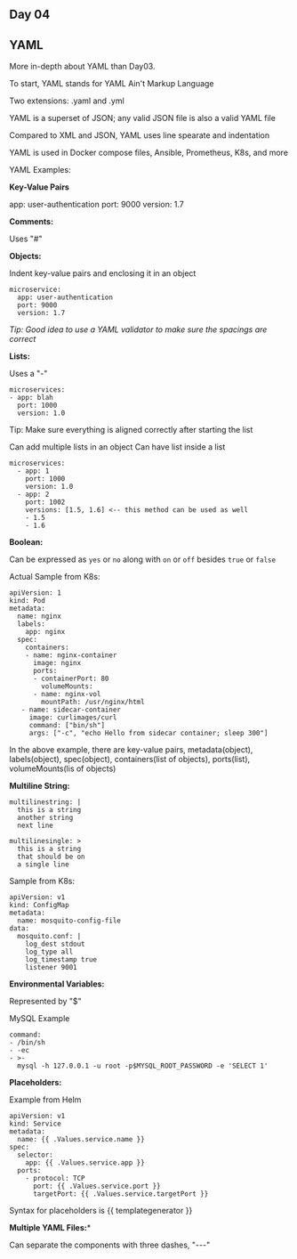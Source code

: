 ## Day 04

## YAML

More in-depth about YAML than Day03.

To start, YAML stands for YAML Ain't Markup Language

Two extensions: .yaml and .yml

YAML is a superset of JSON; any valid JSON file is also a valid YAML file

Compared to XML and JSON, YAML uses line spearate and indentation

YAML is used in Docker compose files, Ansible, Prometheus, K8s, and more

YAML Examples:

**Key-Value Pairs**

app: user-authentication
port: 9000
version: 1.7

**Comments:**

Uses "#" 

**Objects:**

Indent key-value pairs and enclosing it in an object
```
microservice:
  app: user-authentication
  port: 9000
  version: 1.7
```
*Tip: Good idea to use a YAML validator to make sure the spacings are correct*

**Lists:**

Uses a "-"
```
microservices:
- app: blah
  port: 1000
  version: 1.0
```
Tip: Make sure everything is aligned correctly after starting the list

Can add multiple lists in an object
Can have list inside a list
```
microservices:
  - app: 1
    port: 1000
    version: 1.0
  - app: 2
    port: 1002
    versions: [1.5, 1.6] <-- this method can be used as well
    - 1.5
    - 1.6
```
**Boolean:**

Can be expressed as ```yes``` or ```no``` along with ```on``` or ```off``` besides ```true``` or ```false```


Actual Sample from K8s:

```
apiVersion: 1
kind: Pod
metadata: 
  name: nginx
  labels:
    app: nginx
  spec: 
    containers:
    - name: nginx-container
      image: nginx
      ports:
      - containerPort: 80
        volumeMounts:
      - name: nginx-vol
        mountPath: /usr/nginx/html
   - name: sidecar-container
     image: curlimages/curl
     command: ["bin/sh"]
     args: ["-c", "echo Hello from sidecar container; sleep 300"]
```

In the above example, there are key-value pairs, metadata(object), labels(object), spec(object), containers(list of objects), ports(list), volumeMounts(lis of objects)

**Multiline String:**

```
multilinestring: |
  this is a string
  another string
  next line
``` 

```
multilinesingle: >
  this is a string
  that should be on 
  a single line
```

Sample from K8s:
```
apiVersion: v1
kind: ConfigMap
metadata:
  name: mosquito-config-file
data:
  mosquito.conf: |
    log_dest stdout
    log_type all
    log_timestamp true
    listener 9001
```

**Environmental Variables:**

Represented by "$"

MySQL Example
```
command:
- /bin/sh
- -ec
- >-
  mysql -h 127.0.0.1 -u root -p$MYSQL_ROOT_PASSWORD -e 'SELECT 1'
```

**Placeholders:**

Example from Helm
```
apiVersion: v1
kind: Service
metadata:
  name: {{ .Values.service.name }}
spec:
  selector:
    app: {{ .Values.service.app }}
  ports:
    - protocol: TCP
      port: {{ .Values.service.port }}
      targetPort: {{ .Values.service.targetPort }}
```      
Syntax for placeholders is {{ templategenerator }} 

**Multiple YAML Files:***

Can separate the components with three dashes, "---"
